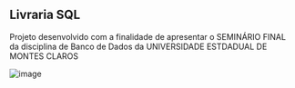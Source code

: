 ## Livraria SQL
Projeto desenvolvido com a finalidade de apresentar o SEMINÁRIO FINAL da disciplina de Banco de Dados da UNIVERSIDADE ESTDADUAL DE MONTES CLAROS 

![image](https://github.com/user-attachments/assets/1f676a70-8d78-48e9-b0c9-844e071b731d)
